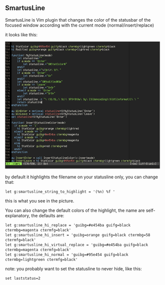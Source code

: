 SmartusLine
-----------

SmartusLine is Vim plugin that changes the color of the statusbar of the focused
window according with the current mode (normal/insert/replace)

it looks like this:

![SmartusLineGif](https://github.com/molok/vim-smartusline/raw/master/img/smartusline.gif)

by default it highlights the filename on your statusline only, you can change
that:

    let g:smartusline_string_to_highlight = '(%n) %f '

this is what you see in the picture.

You can also change the default colors of the highlight, the name are
self-explanatory, the defaults are:

    let g:smartusline_hi_replace = 'guibg=#e454ba guifg=black ctermbg=magenta ctermfg=black'
    let g:smartusline_hi_insert = 'guibg=orange guifg=black ctermbg=58 ctermfg=black'
    let g:smartusline_hi_virtual_replace = 'guibg=#e454ba guifg=black ctermbg=magenta ctermfg=black'
    let g:smartusline_hi_normal = 'guibg=#95e454 guifg=black ctermbg=lightgreen ctermfg=black'

note: you probably want to set the statusline to never hide, like this:

    set laststatus=2

    
